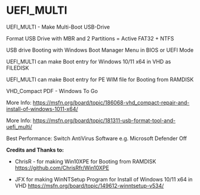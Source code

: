 # UEFI_MULTI
UEFI_MULTI - Make Multi-Boot USB-Drive

Format USB Drive with MBR and 2 Partitions = Active FAT32 + NTFS

USB drive Booting with Windows Boot Manager Menu in BIOS or UEFI Mode

UEFI_MULTI can make Boot entry for Windows 10/11 x64 in VHD as FILEDISK

UEFI_MULTI can make Boot entry for PE WIM file for Booting from RAMDISK

VHD_Compact PDF - Windows To Go

More Info: https://msfn.org/board/topic/186068-vhd_compact-repair-and-install-of-windows-1011-x64/

More Info: https://msfn.org/board/topic/181311-usb-format-tool-and-uefi_multi/

Best Performance:  Switch AntiVirus Software e.g. Microsoft Defender Off

**Credits and Thanks to:**

- ChrisR - for making Win10XPE for Booting from RAMDISK
https://github.com/ChrisRfr/Win10XPE

- JFX for making WinNTSetup Program for Install of Windows 10/11 x64 in VHD
https://msfn.org/board/topic/149612-winntsetup-v534/

